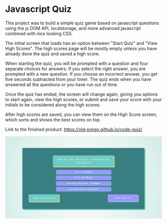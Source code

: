 # Javascript Quiz

This project was to build a simple quiz game based on javascript questions using the js DOM API, localstorage, and more advanced javascript combined with nice looking CSS. 

The initial screen that loads has an option between "Start Quiz" and "View High Scores". The high scores page will be mostly empty unless you have already done the quiz and saved a high score.

When starting the quiz, you will be prompted with a question and four separate choices for answers. If you select the right answer, you are prompted with a new question. If you choose an incorrect answer, you get five seconds subtracted from your timer. The quiz ends when you have answered all the questions or you have run out of time.

Once the quiz has ended, the screen will change again, giving you options to start again, view the high scores, or submit and save your score with your initials to be considered along the high scores.

After high scores are saved, you can view them on the High Score screen, which sorts and shows the best scores on top.


Link to the finished product: https://old-prego.github.io/code-quiz/

!["Screenshot of the main app screen."](./assets/app.png)